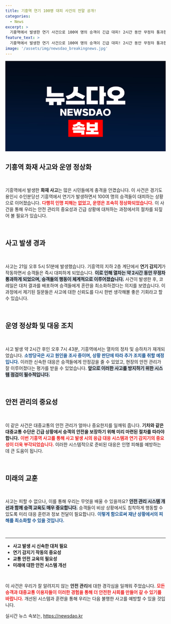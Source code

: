 ```yaml
---
title: 기흥역 연기 100명 대피 사건의 전말 공개!
categories:
  - News
excerpt: >
  기흥역에서 발생한 연기 사건으로 100여 명의 승객이 긴급 대피! 2시간 동안 무정차 통과한 열차, 인명피해는 없지만 소방당국이 원인 조사 중입니다. 지금 바로 확인해보세요!
feature_text: >
  기흥역에서 발생한 연기 사건으로 100여 명의 승객이 긴급 대피! 2시간 동안 무정차 통과한 열차, 인명피해는 없지만 소방당국이 원인 조사 중입니다. 지금 바로 확인해보세요!
image: '/assets/img/newsdao_breakingnews.jpg'
---
```


<p><img src="/assets/img/newsdao_breakingnews.jpg" alt="ranknews 속보" /></p>

<h2 data-ke-size="size26">기흥역 화재 사고와 운영 정상화</h2>

<p data-ke-size="size16">&nbsp;</p>

<p>기흥역에서 발생한 <b>화재 사고</b>는 많은 시민들에게 충격을 안겼습니다. 이 사건은 경기도 용인시 수인분당선 기흥역에서 연기가 발생하면서 100여 명의 승객들이 대피하는 상황으로 이어졌습니다. <b><span style="color: #ee2323;">다행히 인명 피해는 없었고, 운영은 조속히 정상화되었습니다.</span></b> 이 사건을 통해 우리는 안전 관리의 중요성과 긴급 상황에 대처하는 과정에서의 절차를 되짚어 볼 필요가 있습니다. </p>

<p data-ke-size="size16">&nbsp;</p>

<h2 data-ke-size="size26">사고 발생 경과</h2>

<p data-ke-size="size16">&nbsp;</p>

<p>사고는 21일 오후 5시 51분에 발생했습니다. 기흥역의 지하 2층 계단에서 <b>연기 감지기</b>가 작동하면서 승객들은 즉시 대피하게 되었습니다. <b><span style="background-color: #21538527;">이로 인해 열차는 약 2시간 동안 무정차 통과하게 되었으며, 승객들의 행동이 체계적으로 이루어졌습니다.</span></b> 사건이 발생한 후, 코레일은 대처 결과를 배포하며 승객들에게 혼란을 최소화하겠다는 의지를 보였습니다. 이 과정에서 제기된 질문들은 사고에 대한 신뢰도를 다시 한번 생각해볼 좋은 기회라고 할 수 있습니다. </p>

<p data-ke-size="size16">&nbsp;</p>

<h2 data-ke-size="size26">운영 정상화 및 대응 조치</h2>

<p data-ke-size="size16">&nbsp;</p>

<p>사고 발생 약 2시간 후인 오후 7시 43분, 기흥역에서는 열차의 정차 및 승하차가 재개되었습니다. <b><span style="color: #1a5490;">소방당국은 사고 원인을 조사 중이며, 상황 판단에 따라 추가 조치를 취할 예정입니다.</span></b> 이러한 신속한 대응은 승객들에게 안정감을 줄 수 있었고, 현장의 안전 관리가 잘 이루어졌다는 평가를 받을 수 있었습니다. <b><span style="background-color: #21538527;">앞으로 이러한 사고를 방지하기 위한 시스템 점검이 필수적입니다.</span></b></p>

<p data-ke-size="size16">&nbsp;</p>

<h2 data-ke-size="size26">안전 관리의 중요성</h2>

<p data-ke-size="size16">&nbsp;</p>

<p>이 같은 사건은 대중교통의 안전 관리가 얼마나 중요한지를 일깨워 줍니다. <b>기차와 같은 대중교통 수단은 긴급 상황에서 승객의 안전을 보장하기 위해 미리 마련된 절차를 따라야 합니다.</b> <b><span style="color: #ee2323;">이번 기흥역 사고를 통해 사고 발생 시의 응급 대응 시스템과 연기 감지기의 중요성이 더욱 부각되었습니다.</span></b> 이러한 시스템적으로 준비된 대응은 인명 피해를 예방하는 데 큰 도움이 됩니다.</p>

<p data-ke-size="size16">&nbsp;</p>

<h2 data-ke-size="size26">미래의 교훈</h2>

<p data-ke-size="size16">&nbsp;</p>

<p>사고는 피할 수 없으나, 이를 통해 우리는 무엇을 배울 수 있을까요? <b><span style="background-color: #21538527;">안전 관리 시스템 개선과 함께 승객 교육도 매우 중요합니다.</span></b> 승객들이 비상 상황에서도 침착하게 행동할 수 있도록 미리 대응 훈련과 정보 전달이 필요합니다. <b><span style="color: #1a5490;">이렇게 함으로써 재난 상황에서의 피해를 최소화할 수 있을 것입니다.</span></b></p>

<p data-ke-size="size16">&nbsp;</p>

<hr>

<ul>
<li><b>사고 발생 시 신속한 대처 필요</b></li>
<li><b>연기 감지기 작동의 중요성</b></li>
<li><b>교통 안전 교육의 필요성</b></li>
<li><b>미래에 대한 안전 시스템 개선</b></li>
</ul>

<p data-ke-size="size16">&nbsp;</p>

<p>이 사건은 우리가 잘 알려지지 않는 <b>안전 관리</b>에 대한 경각심을 일깨워 주었습니다. <b><span style="color: #ee2323;">모든 승객과 대중교통 이용자들이 이러한 경험을 통해 더 안전한 사회를 만들어 갈 수 있기를 바랍니다.</span></b> 개선된 시스템과 훈련을 통해 우리는 다음 불행한 사고를 예방할 수 있을 것입니다.</p>
실시간 뉴스 속보는, <a href="https://newsdao.kr" rel="dofollow">https://newsdao.kr</a>



